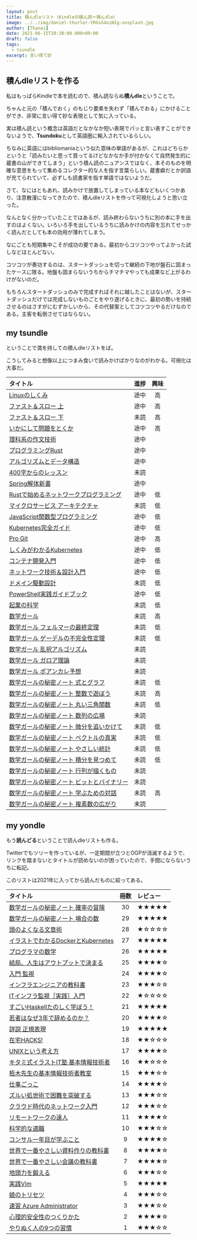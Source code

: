 ```yaml
---
layout: post
title: 積んdleリスト（Kindleの積ん読＝積んdle）
image: ../../img/daniel-thurler-YRGsG4oiNIg-unsplash.jpg
author: [Thanai]
date: 2021-06-15T20:30:00.000+09:00
draft: false
tags:
  - tsundle
excerpt: 言い得て妙
---
```


## 積んdleリストを作る

私はもっぱらKindleで本を読むので、積ん読ならぬ**積んdle**ということで。

ちゃんと元の「積んでおく」のもじり要素を失わず「積んでおる」にかけることができ、非常に言い得て妙な表現として気に入っている。

実は積ん読という概念は英語だとなかなか短い表現でパッと言い表すことができないようで、**Tsundoku**として英語圏に輸入されているらしい。

ちなみに英語にはbibliomaniaという似た意味の単語があるが、これはどちらかというと「読みたいと思って買ってるけどなかなか手が付かなくて自然発生的に蔵書の山ができてしまう」という積ん読のニュアンスではなく、本そのものを明確な意思をもって集めるコレクター的な人を指す言葉らしい。蔵書癖だとか訳語が充てられていて、必ずしも読書家を指す単語ではないようだ。

さて、なにはともあれ、読みかけで放置してしまっている本などもいくつかあり、注意散漫になってきたので、積んdleリストを作って可視化しようと思い立った。

なんとなく分かっていたことではあるが、読み終わらないうちに別の本に手を出すのはよくない。いろいろ手を出しているうちに読みかけの内容を忘れてせっかく読んだとしても本の効用が薄れてしまう。

なにごとも短期集中こそが成功の要である。最初からコツコツやってよかった試しなどほとんどない。

コツコツが奏功するのは、スタートダッシュを切って継続の下地が盤石に固まったケースに限る。地盤も固まらないうちからチマチマやっても成果など上がるわけがないのだ。

もちろんスタートダッシュのみで完成すればそれに越したことはないが、スタートダッシュだけでは完成しないものごとをやり遂げるときに、最初の勢いを持続させるのはさすがにむずかしいから、その代替案としてコツコツやるだけなのである。主客を転倒させてはならない。

## my tsundle

ということで満を持しての積んdleリストをば。

こうしてみると想像以上につまみ食いで読みかけばかりなのがわかる。可視化は大事だ。

| タイトル                                                             | 進捗 | 興味 |
| :------------------------------------------------------------------- | :--- | :--: |
| [Linuxのしくみ](https://amzn.to/3gvIodJ)                             | 途中 |  高  |
| [ファスト＆スロー 上](https://amzn.to/3wCMCGb)                       | 途中 |  高  |
| [ファスト＆スロー 下](https://amzn.to/2SDR3le)                       | 未読 |  高  |
| [いかにして問題をとくか](https://amzn.to/3xpTXJa)                    | 途中 |  高  |
| [理科系の作文技術](https://amzn.to/3gGXxbe)                          | 途中 |      |
| [プログラミングRust](https://amzn.to/3zxAqZ4)                        | 途中 |      |
| [アルゴリズムとデータ構造](https://amzn.to/3zvP1nT)                  | 途中 |      |
| [400字からのレッスン](https://amzn.to/3iOXgFB)                       | 未読 |      |
| [Spring解体新書](https://amzn.to/3vwrOPh)                            | 途中 |      |
| [Rustで始めるネットワークプログラミング](https://amzn.to/3zHBtWL)    | 途中 |  低  |
| [マイクロサービス アーキテクチャ](https://amzn.to/2S2XsWT)           | 未読 |  低  |
| [JavaScript関数型プログラミング](https://amzn.to/3iO4muk)            | 途中 |  低  |
| [Kubernetes完全ガイド](https://amzn.to/3zA1XcA)                      | 途中 |  低  |
| [Pro Git](https://amzn.to/3iPlaB0)                                   | 途中 |  高  |
| [しくみがわかるKubernetes](https://amzn.to/3zwAbgY)                  | 途中 |  低  |
| [コンテナ開発入門](https://amzn.to/2SF1sgE)                          | 途中 |  低  |
| [ネットワーク技術＆設計入門](https://amzn.to/3xu8B1Y)                | 途中 |  低  |
| [ドメイン駆動設計](https://amzn.to/3cO5f23)                          | 未読 |  低  |
| [PowerShell実践ガイドブック](https://amzn.to/3cPFUVn)                | 途中 |  低  |
| [起業の科学](https://amzn.to/2SECEW5)                                | 未読 |  低  |
| [数学ガール](https://amzn.to/3gvPFu4)                                | 未読 |  高  |
| [数学ガール フェルマーの最終定理](https://amzn.to/3xq0YK4)           | 未読 |  低  |
| [数学ガール ゲーデルの不完全性定理](https://amzn.to/3iO4Ws0)         | 未読 |  低  |
| [数学ガール 乱択アルゴリズム](https://amzn.to/3wMbcVn)               | 未読 |      |
| [数学ガール ガロア理論](https://amzn.to/3iIpIZY)                     | 未読 |      |
| [数学ガール ポアンカレ予想](https://amzn.to/3zAHGDs)                 | 未読 |      |
| [数学ガールの秘密ノート 式とグラフ](https://amzn.to/3xsVpup)         | 未読 |  低  |
| [数学ガールの秘密ノート 整数で遊ぼう](https://amzn.to/3gzbMjC)       | 未読 |  高  |
| [数学ガールの秘密ノート 丸い三角関数](https://amzn.to/35weY93)       | 未読 |  低  |
| [数学ガールの秘密ノート 数列の広場](https://amzn.to/3iKJZhl)         | 未読 |      |
| [数学ガールの秘密ノート 微分を追いかけて](https://amzn.to/2UdVlAr)   | 未読 |  低  |
| [数学ガールの秘密ノート ベクトルの真実](https://amzn.to/3iJzaw9)     | 未読 |  低  |
| [数学ガールの秘密ノート やさしい統計](https://amzn.to/3vvlcAF)       | 未読 |  低  |
| [数学ガールの秘密ノート 積分を見つめて](https://amzn.to/3zBiNHR)     | 未読 |  低  |
| [数学ガールの秘密ノート 行列が描くもの](https://amzn.to/3zybWza)     | 未読 |      |
| [数学ガールの秘密ノート ビットとバイナリー](https://amzn.to/3xoXaJ5) | 未読 |      |
| [数学ガールの秘密ノート 学ぶための対話](https://amzn.to/3iOoAUO)     | 未読 |  高  |
| [数学ガールの秘密ノート 複素数の広がり](https://amzn.to/3wys0Pp)     | 未読 |      |

## my yondle

もう**読んどる**ということで読んdleリストも作る。

Twitterでもツリーを作っているが、一定期間が立つとOGPが消滅するようで、リンクを踏まないとタイトルが読めないのが困っていたので、手間にならないうちに転記。

このリストは2021年に入ってから読んだものに絞ってある。

| タイトル                                                       | 冊数 | レビュー |
| :------------------------------------------------------------- | :--: | :------- |
| [数学ガールの秘密ノート 確率の冒険](https://amzn.to/3q4xejC)   |  30  | ★★★★★    |
| [数学ガールの秘密ノート 場合の数](https://amzn.to/3gDsPzC)     |  29  | ★★★★★    |
| [頭のよくなる文章術](https://amzn.to/35yQDPS)                  |  28  | ★☆☆☆☆    |
| [イラストでわかるDockerとKubernetes](https://amzn.to/2UbVe8u)  |  27  | ★★★★★    |
| [プログラマの数学](https://amzn.to/3xq33pm)                    |  26  | ★★★★★    |
| [結局、人生はアウトプットで決まる](https://amzn.to/3gJrwiR)    |  25  | ★★★★☆    |
| [入門 監視](https://amzn.to/3iNrhpj)                           |  24  | ★★★★☆    |
| [インフラエンジニアの教科書](https://amzn.to/3vtiLOZ)          |  23  | ★★★☆☆    |
| [ITインフラ監視［実践］入門](https://amzn.to/3xuapYO)          |  22  | ★☆☆☆☆    |
| [すごいHaskellたのしく学ぼう！](https://amzn.to/3q3gnNY)       |  21  | ★★★★★    |
| [若者はなぜ3年で辞めるのか？](https://amzn.to/3gDGNSe)         |  20  | ★★★★☆    |
| [詳説 正規表現](https://amzn.to/35uuylI)                       |  19  | ★★★★★    |
| [在宅HACKS!](https://amzn.to/3iUXISK)                          |  18  | ★★☆☆☆    |
| [UNIXという考え方](https://amzn.to/3q9AKsP)                    |  17  | ★★★★☆    |
| [キタミ式イラストIT塾 基本情報技術者](https://amzn.to/3wLE2os) |  16  | ★★☆☆☆    |
| [栢木先生の基本情報技術者教室](https://amzn.to/3xvQ7hw)        |  15  | ★★★☆☆    |
| [仕事ごっこ](https://amzn.to/3cNMGLz)                          |  14  | ★★★★☆    |
| [ズルい処世術で困難を突破する](https://amzn.to/3vxYB6w)        |  13  | ★★★☆☆    |
| [クラウド時代のネットワーク入門](https://amzn.to/3gy6iWg)      |  12  | ★★★☆☆    |
| [リモートワークの達人](https://amzn.to/3wzyZaR)                |  11  | ★★★★☆    |
| [科学的な適職](https://amzn.to/2SDUKHC)                        |  10  | ★★★☆☆    |
| [コンサル一年目が学ぶこと](https://amzn.to/3gLiJNo)            |  9   | ★★★★☆    |
| [世界で一番やさしい資料作りの教科書](https://amzn.to/3q4ejoI)  |  8   | ★★★★☆    |
| [世界で一番やさしい会議の教科書](https://amzn.to/2U46W4Q)      |  7   | ★★★★☆    |
| [地頭力を鍛える](https://amzn.to/3gDV9C7)                      |  6   | ★★★☆☆    |
| [実践Vim](https://amzn.to/3vEADXy)                             |  5   | ★★★★★    |
| [娘のトリセツ](https://amzn.to/2TIa1av)                        |  4   | ★★★☆☆    |
| [速習 Azure Administrator](https://amzn.to/3vxH3HN)            |  3   | ★★★☆☆    |
| [心理的安全性のつくりかた](https://amzn.to/3cNSGnc)            |  2   | ★★★★☆    |
| [やりぬく人の9つの習慣](https://amzn.to/3zxObXR)               |  1   | ★★★☆☆    |
